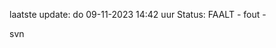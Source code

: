laatste update: 
do 09-11-2023 14:42   uur 
Status: FAALT - fout - 
<div class="service R">svn</div>